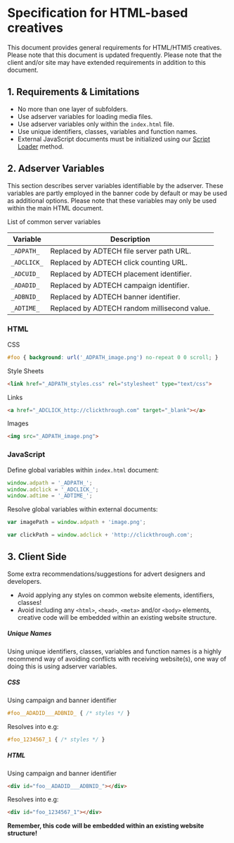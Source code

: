 # Specification for HTML-based creatives

This document provides general requirements for HTML/HTMl5 creatives. Please note that this document is updated frequently. Please note that the client and/or site may have extended requirements in addition to this document.

## 1. Requirements & Limitations

* No more than one layer of subfolders.
* Use adserver variables for loading media files.
* Use adserver variables only within the `index.html` file.
* Use unique identifiers, classes, variables and function names.
* External JavaScript documents must be initialized using our [Script Loader](https://github.com/fredrikborggren/ADTECH.load) method.


## 2. Adserver Variables

This section describes server variables identifiable by the adserver. These variables are partly employed in the banner code by default or may be used as additional options. Please note that these variables may only be used within the main HTML document.

List of common server variables

Variable | Description
---------|------------
`_ADPATH_` | Replaced by ADTECH file server path URL.
`_ADCLICK_` | Replaced by ADTECH click counting URL.
`_ADCUID_` | Replaced by ADTECH placement identifier.
`_ADADID_` | Replaced by ADTECH campaign identifier.
`_ADBNID_` | Replaced by ADTECH banner identifier.
`_ADTIME_` | Replaced by ADTECH random millisecond value.


### HTML

CSS

```css
#foo { background: url('_ADPATH_image.png') no-repeat 0 0 scroll; }
```


Style Sheets

```html
<link href="_ADPATH_styles.css" rel="stylesheet" type="text/css">
```

Links

```html
<a href="_ADCLICK_http://clickthrough.com" target="_blank"></a>
```

Images

```html
<img src="_ADPATH_image.png">
```


### JavaScript

Define global variables within `index.html` document:

```javascript
window.adpath = '_ADPATH_';
window.adclick = '_ADCLICK_';
window.adtime = '_ADTIME_';
```

Resolve global variables within external documents:

```javascript
var imagePath = window.adpath + 'image.png';
```
```javascript
var clickPath = window.adclick + 'http://clickthrough.com';
```

## 3. Client Side

Some extra recommendations/suggestions for advert designers and developers.

* Avoid applying any styles on common website elements, identifiers, classes!
* Avoid including any `<html>`, `<head>`, `<meta>` and/or `<body>` elements, creative code will be embedded within an existing website structure.

##### Unique Names

Using unique identifiers, classes, variables and function names is a highly recommend way of avoiding  conflicts with receiving website(s), one way of doing this is using adserver variables. 


##### CSS 

Using campaign and banner identifier

```css
#foo__ADADID___ADBNID_ { /* styles */ }
```

Resolves into e.g:

```css
#foo_1234567_1 { /* styles */ }
```

##### HTML 

Using campaign and banner identifier

```html
<div id="foo__ADADID___ADBNID_"></div>
```

Resolves into e.g:

```html
<div id="foo_1234567_1"></div>
```

**Remember, this code will be embedded within an existing website structure!**
